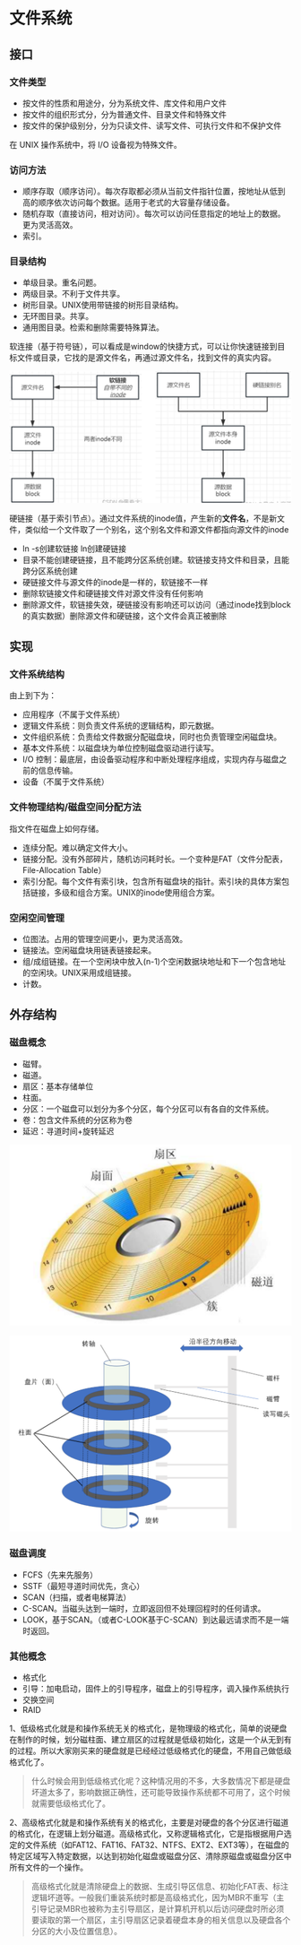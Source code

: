 # 文件系统

## 接口

### 文件类型

- 按文件的性质和用途分，分为系统文件、库文件和用户文件
- 按文件的组织形式分，分为普通文件、目录文件和特殊文件
- 按文件的保护级别分，分为只读文件、读写文件、可执行文件和不保护文件

在 UNIX 操作系统中，将 I/O 设备视为特殊文件。

### 访问方法

- 顺序存取（顺序访问）。每次存取都必须从当前文件指针位置，按地址从低到高的顺序依次访问每个数据。适用于老式的大容量存储设备。
- 随机存取（直接访问，相对访问）。每次可以访问任意指定的地址上的数据。更为灵活高效。
- 索引。

### 目录结构

- 单级目录。重名问题。
- 两级目录。不利于文件共享。
- 树形目录。UNIX使用带链接的树形目录结构。
- 无环图目录。共享。
- 通用图目录。检索和删除需要特殊算法。

软连接（基于符号链），可以看成是window的快捷方式，可以让你快速链接到目标文件或目录，它找的是源文件名，再通过源文件名，找到文件的真实内容。

![](./img/ln.png)

硬链接（基于索引节点）。通过文件系统的inode值，产生新的**文件名**，不是新文件，类似给一个文件取了一个别名，这个别名文件和源文件都指向源文件的inode

- ln -s创建软链接 ln创建硬链接
- 目录不能创建硬链接，且不能跨分区系统创建。软链接支持文件和目录，且能跨分区系统创建
- 硬链接文件与源文件的inode是一样的，软链接不一样
- 删除软链接文件和硬链接文件对源文件没有任何影响
- 删除源文件，软链接失效，硬链接没有影响还可以访问（通过inode找到block的真实数据）删除源文件和硬链接，这个文件会真正被删除

## 实现

### 文件系统结构

由上到下为：

- 应用程序（不属于文件系统）
- 逻辑文件系统：则负责文件系统的逻辑结构，即元数据。
- 文件组织系统：负责给文件数据分配磁盘块，同时也负责管理空闲磁盘块。
- 基本文件系统：以磁盘块为单位控制磁盘驱动进行读写。
- I/O 控制：最底层，由设备驱动程序和中断处理程序组成，实现内存与磁盘之前的信息传输。
- 设备（不属于文件系统）

### 文件物理结构/磁盘空间分配方法

指文件在磁盘上如何存储。

- 连续分配。难以确定文件大小。
- 链接分配。没有外部碎片，随机访问耗时长。一个变种是FAT（文件分配表，File-Allocation Table）
- 索引分配。每个文件有索引块，包含所有磁盘块的指针。索引块的具体方案包括链接，多级和组合方案。UNIX的inode使用组合方案。

### 空闲空间管理

- 位图法。占用的管理空间更小，更为灵活高效。
- 链接法。空闲磁盘块用链表链接起来。
- 组/成组链接。在一个空闲块中放入(n-1)个空闲数据块地址和下一个包含地址的空闲块。UNIX采用成组链接。
- 计数。

## 外存结构

### 磁盘概念

- 磁臂。
- 磁道。
- 扇区：基本存储单位
- 柱面。
- 分区：一个磁盘可以划分为多个分区，每个分区可以有各自的文件系统。
- 卷：包含文件系统的分区称为卷
- 延迟：寻道时间+旋转延迟

![](./img/dis.png)

![](./img/dis2.png)

### 磁盘调度

- FCFS（先来先服务）
- SSTF（最短寻道时间优先，贪心）
- SCAN（扫描，或者电梯算法）
- C-SCAN。当磁头达到一端时，立即返回但不处理回程时的任何请求。
- LOOK，基于SCAN。（或者C-LOOK基于C-SCAN）到达最远请求而不是一端时返回。

### 其他概念

- 格式化
- 引导：加电启动，固件上的引导程序，磁盘上的引导程序，调入操作系统执行
- 交换空间
- RAID

1、低级格式化就是和操作系统⽆关的格式化，是物理级的格式化，简单的说硬盘在制作的时候，划分磁柱⾯、建⽴扇区的过程就是低级初始化，这是一个从无到有的过程。所以大家刚买来的硬盘就是已经经过低级格式化的硬盘，不用自己做低级格式化了。

> 什么时候会用到低级格式化呢？这种情况用的不多，大多数情况下都是硬盘坏道太多了，影响数据正确性，还可能导致操作系统都不可用了，这个时候就需要低级格式化了。

2、⾼级格式化就是和操作系统有关的格式化，主要是对硬盘的各个分区进⾏磁道的格式化，在逻辑上划分磁道。高级格式化，又称逻辑格式化，它是指根据用户选定的文件系统（如FAT12、FAT16、FAT32、NTFS、EXT2、EXT3等），在磁盘的特定区域写入特定数据，以达到初始化磁盘或磁盘分区、清除原磁盘或磁盘分区中所有文件的一个操作。

> ⾼级格式化就是清除硬盘上的数据、⽣成引导区信息、初始化FAT表、标注逻辑坏道等。⼀般我们重装系统时都是⾼级格式化，因为MBR不重写（主引导记录MBR也被称为主引导扇区，是计算机开机以后访问硬盘时所必须要读取的第一个扇区，主引导扇区记录着硬盘本身的相关信息以及硬盘各个分区的大小及位置信息）。